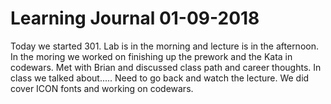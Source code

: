 # Learning Journal 01-09-2018

Today we started 301.  Lab is in the morning and lecture is in the afternoon.  In the moring we worked on finishing up the prework and the Kata in codewars.  Met with Brian and discussed class path and career thoughts.  In class we talked about..... Need to go back and watch the lecture.  We did cover ICON fonts and working on codewars.    